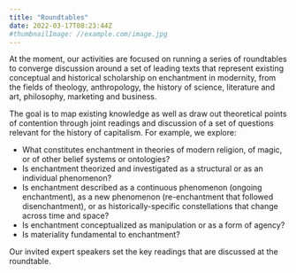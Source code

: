 ```yaml
---
title: "Roundtables"
date: 2022-03-17T08:23:44Z
#thumbnailImage: //example.com/image.jpg
---
```


At the moment, our activities are focused on running a series of roundtables to converge discussion around a set of leading texts that represent existing conceptual and historical scholarship on enchantment in modernity, from the fields of theology, anthropology, the history of science, literature and art, philosophy, marketing and business.

The goal is to map existing knowledge as well as draw out theoretical points of contention through joint readings and discussion of a set of questions relevant for the history of capitalism. For example, we explore:
- What constitutes enchantment in theories of modern religion, of magic, or of other belief systems or ontologies?
- Is enchantment theorized and investigated as a structural or as an individual phenomenon?
- Is enchantment described as a continuous phenomenon (ongoing enchantment), as a new phenomenon (re-enchantment that followed disenchantment), or as historically-specific constellations that change across time and space?
- Is enchantment conceptualized as manipulation or as a form of agency?
- Is materiality fundamental to enchantment?

Our invited expert speakers set the key readings that are discussed at the roundtable.
